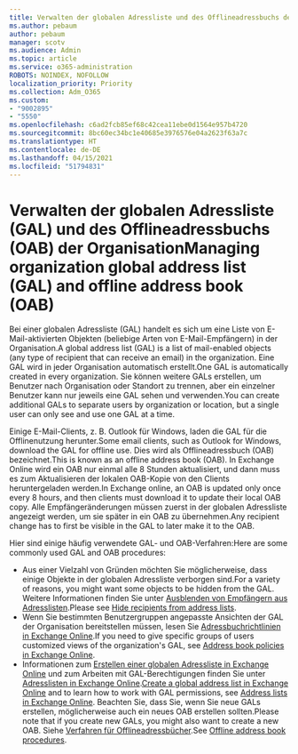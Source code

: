 ```yaml
---
title: Verwalten der globalen Adressliste und des Offlineadressbuchs der Organisation
ms.author: pebaum
author: pebaum
manager: scotv
ms.audience: Admin
ms.topic: article
ms.service: o365-administration
ROBOTS: NOINDEX, NOFOLLOW
localization_priority: Priority
ms.collection: Adm_O365
ms.custom:
- "9002895"
- "5550"
ms.openlocfilehash: c6ad2fcb85ef68c42cea11ebe0d1564e957b4720
ms.sourcegitcommit: 8bc60ec34bc1e40685e3976576e04a2623f63a7c
ms.translationtype: HT
ms.contentlocale: de-DE
ms.lasthandoff: 04/15/2021
ms.locfileid: "51794831"
---
```

# <a name="managing-organization-global-address-list-gal-and-offline-address-book-oab"></a><span data-ttu-id="d3b6c-102">Verwalten der globalen Adressliste (GAL) und des Offlineadressbuchs (OAB) der Organisation</span><span class="sxs-lookup"><span data-stu-id="d3b6c-102">Managing organization global address list (GAL) and offline address book (OAB)</span></span>

<span data-ttu-id="d3b6c-103">Bei einer globalen Adressliste (GAL) handelt es sich um eine Liste von E-Mail-aktivierten Objekten (beliebige Arten von E-Mail-Empfängern) in der Organisation.</span><span class="sxs-lookup"><span data-stu-id="d3b6c-103">A global address list (GAL) is a list of mail-enabled objects (any type of recipient that can receive an email) in the organization.</span></span> <span data-ttu-id="d3b6c-104">Eine GAL wird in jeder Organisation automatisch erstellt.</span><span class="sxs-lookup"><span data-stu-id="d3b6c-104">One GAL is automatically created in every organization.</span></span> <span data-ttu-id="d3b6c-105">Sie können weitere GALs erstellen, um Benutzer nach Organisation oder Standort zu trennen, aber ein einzelner Benutzer kann nur jeweils eine GAL sehen und verwenden.</span><span class="sxs-lookup"><span data-stu-id="d3b6c-105">You can create additional GALs to separate users by organization or location, but a single user can only see and use one GAL at a time.</span></span>

<span data-ttu-id="d3b6c-106">Einige E-Mail-Clients, z. B. Outlook für Windows, laden die GAL für die Offlinenutzung herunter.</span><span class="sxs-lookup"><span data-stu-id="d3b6c-106">Some email clients, such as Outlook for Windows, download the GAL for offline use.</span></span> <span data-ttu-id="d3b6c-107">Dies wird als Offlineadressbuch (OAB) bezeichnet.</span><span class="sxs-lookup"><span data-stu-id="d3b6c-107">This is known as an offline address book (OAB).</span></span> <span data-ttu-id="d3b6c-108">In Exchange Online wird ein OAB nur einmal alle 8 Stunden aktualisiert, und dann muss es zum Aktualisieren der lokalen OAB-Kopie von den Clients heruntergeladen werden.</span><span class="sxs-lookup"><span data-stu-id="d3b6c-108">In Exchange online, an OAB is updated only once every 8 hours, and then clients must download it to update their local OAB copy.</span></span> <span data-ttu-id="d3b6c-109">Alle Empfängeränderungen müssen zuerst in der globalen Adressliste angezeigt werden, um sie später in ein OAB zu übernehmen.</span><span class="sxs-lookup"><span data-stu-id="d3b6c-109">Any recipient change has to first be visible in the GAL to later make it to the OAB.</span></span>

<span data-ttu-id="d3b6c-110">Hier sind einige häufig verwendete GAL- und OAB-Verfahren:</span><span class="sxs-lookup"><span data-stu-id="d3b6c-110">Here are some commonly used GAL and OAB procedures:</span></span>

- <span data-ttu-id="d3b6c-111">Aus einer Vielzahl von Gründen möchten Sie möglicherweise, dass einige Objekte in der globalen Adressliste verborgen sind.</span><span class="sxs-lookup"><span data-stu-id="d3b6c-111">For a variety of reasons, you might want some objects to be hidden from the GAL.</span></span> <span data-ttu-id="d3b6c-112">Weitere Informationen finden Sie unter [Ausblenden von Empfängern aus Adresslisten](https://docs.microsoft.com/exchange/address-books/address-lists/manage-address-lists#hide-recipients-from-address-lists).</span><span class="sxs-lookup"><span data-stu-id="d3b6c-112">Please see [Hide recipients from address lists](https://docs.microsoft.com/exchange/address-books/address-lists/manage-address-lists#hide-recipients-from-address-lists).</span></span>
- <span data-ttu-id="d3b6c-113">Wenn Sie bestimmten Benutzergruppen angepasste Ansichten der GAL der Organisation bereitstellen müssen, lesen Sie [Adressbuchrichtlinien in Exchange Online](https://docs.microsoft.com/exchange/address-books/address-book-policies/address-book-policies).</span><span class="sxs-lookup"><span data-stu-id="d3b6c-113">If you need to give specific groups of users customized views of the organization's GAL, see [Address book policies in Exchange Online](https://docs.microsoft.com/exchange/address-books/address-book-policies/address-book-policies).</span></span>
- <span data-ttu-id="d3b6c-114">Informationen zum [Erstellen einer globalen Adressliste in Exchange Online](https://docs.microsoft.com/exchange/address-books/address-lists/create-global-address-list) und zum Arbeiten mit GAL-Berechtigungen finden Sie unter [Adresslisten in Exchange Online](https://docs.microsoft.com/exchange/address-books/address-lists/address-lists).</span><span class="sxs-lookup"><span data-stu-id="d3b6c-114">[Create a global address list in Exchange Online](https://docs.microsoft.com/exchange/address-books/address-lists/create-global-address-list) and to learn how to work with GAL permissions, see [Address lists in Exchange Online](https://docs.microsoft.com/exchange/address-books/address-lists/address-lists).</span></span> <span data-ttu-id="d3b6c-115">Beachten Sie, dass Sie, wenn Sie neue GALs erstellen, möglicherweise auch ein neues OAB erstellen sollten.</span><span class="sxs-lookup"><span data-stu-id="d3b6c-115">Please note that if you create new GALs, you might also want to create a new OAB.</span></span> <span data-ttu-id="d3b6c-116">Siehe [Verfahren für Offlineadressbücher](https://docs.microsoft.com/exchange/address-books/offline-address-books/offline-address-book-procedures).</span><span class="sxs-lookup"><span data-stu-id="d3b6c-116">See [Offline address book procedures](https://docs.microsoft.com/exchange/address-books/offline-address-books/offline-address-book-procedures).</span></span>
